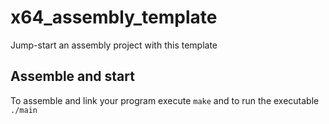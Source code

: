 # x64_assembly_template

Jump-start an assembly project with this template

## Assemble and start
To assemble and link your program execute `make` and to run the executable `./main`